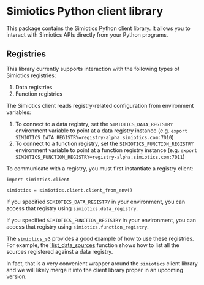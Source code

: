 # Simiotics Python client library

This package contains the Simiotics Python client library. It allows you to interact with Simiotics
APIs directly from your Python programs.

## Registries

This library currently supports interaction with the following types of Simiotics registries:
1. Data registries
2. Function registries

The Simiotics client reads registry-related configuration from environment variables:
1. To connect to a data registry, set the `SIMIOTICS_DATA_REGISTRY` environment variable to point at
a data registry instance (e.g. `export SIMIOTICS_DATA_REGISTRY=registry-alpha.simiotics.com:7010`)
2. To connect to a function registry, set the `SIMIOTICS_FUNCTION_REGISTRY` environment variable to
point at a function registry instance (e.g.
`export SIMIOTICS_FUNCTION_REGISTRY=registry-alpha.simiotics.com:7011`)


To communicate with a registry, you must first instantiate a registry client:
```
import simiotics.client

simiotics = simiotics.client.client_from_env()
```

If you specified `SIMIOTICS_DATA_REGISTRY` in your environment, you can access that registry using
`simiotics.data_registry`.

If you specified `SIMIOTICS_FUNCTION_REGISTRY` in your environment, you can access that registry
using `simiotics.function_registry`.

The [`simiotics_s3`](https://github.com/simiotics/simiotics-s3) provides a good example of how to
use these registries. For example, the
[`list_data_sources](https://github.com/simiotics/simiotics-s3/blob/master/simiotics_s3/sources.py)
function shows how to list all the sources registered against a data registry.

In fact, that is a very convenient wrapper around the `simiotics` client library and we will likely
merge it into the client library proper in an upcoming version.
